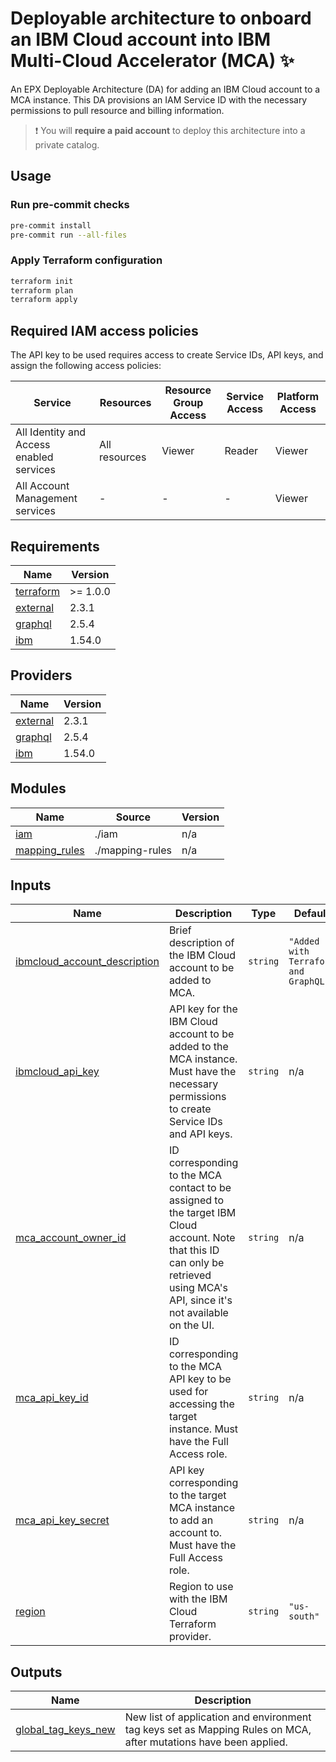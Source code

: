 # Deployable architecture to onboard an IBM Cloud account into IBM Multi-Cloud Accelerator (MCA) ✨

An EPX Deployable Architecture (DA) for adding an IBM Cloud account to a MCA instance. This DA provisions an IAM Service ID with the necessary permissions to pull resource and billing information.

> ❗ You will **require a paid account** to deploy this architecture into a private catalog.

## Usage

### Run pre-commit checks
```bash
pre-commit install
pre-commit run --all-files
```

### Apply Terraform configuration
```bash
terraform init
terraform plan
terraform apply
```

## Required IAM access policies

The API key to be used requires access to create Service IDs, API keys, and assign the following access policies:

| **Service**                              | **Resources** | **Resource Group Access** | **Service Access** | **Platform Access** |
| ---------------------------------------- | ------------- | ------------------------- | ------------------ | ------------------- |
| All Identity and Access enabled services | All resources | Viewer                    | Reader             | Viewer              | - |
| All Account Management services          | -             | -                         | -                  | Viewer              | - |

<!-- BEGIN_TF_DOCS -->
## Requirements

| Name | Version |
|------|---------|
| <a name="requirement_terraform"></a> [terraform](#requirement\_terraform) | >= 1.0.0 |
| <a name="requirement_external"></a> [external](#requirement\_external) | 2.3.1 |
| <a name="requirement_graphql"></a> [graphql](#requirement\_graphql) | 2.5.4 |
| <a name="requirement_ibm"></a> [ibm](#requirement\_ibm) | 1.54.0 |

## Providers

| Name | Version |
|------|---------|
| <a name="provider_external"></a> [external](#provider\_external) | 2.3.1 |
| <a name="provider_graphql"></a> [graphql](#provider\_graphql) | 2.5.4 |
| <a name="provider_ibm"></a> [ibm](#provider\_ibm) | 1.54.0 |

## Modules

| Name | Source | Version |
|------|--------|---------|
| <a name="module_iam"></a> [iam](#module\_iam) | ./iam | n/a |
| <a name="module_mapping_rules"></a> [mapping\_rules](#module\_mapping\_rules) | ./mapping-rules | n/a |

## Inputs

| Name | Description | Type | Default | Required |
|------|-------------|------|---------|:--------:|
| <a name="input_ibmcloud_account_description"></a> [ibmcloud\_account\_description](#input\_ibmcloud\_account\_description) | Brief description of the IBM Cloud account to be added to MCA. | `string` | `"Added with Terraform and GraphQL"` | no |
| <a name="input_ibmcloud_api_key"></a> [ibmcloud\_api\_key](#input\_ibmcloud\_api\_key) | API key for the IBM Cloud account to be added to the MCA instance. Must have the necessary permissions to create Service IDs and API keys. | `string` | n/a | yes |
| <a name="input_mca_account_owner_id"></a> [mca\_account\_owner\_id](#input\_mca\_account\_owner\_id) | ID corresponding to the MCA contact to be assigned to the target IBM Cloud account. Note that this ID can only be retrieved using MCA's API, since it's not available on the UI. | `string` | n/a | yes |
| <a name="input_mca_api_key_id"></a> [mca\_api\_key\_id](#input\_mca\_api\_key\_id) | ID corresponding to the MCA API key to be used for accessing the target instance. Must have the Full Access role. | `string` | n/a | yes |
| <a name="input_mca_api_key_secret"></a> [mca\_api\_key\_secret](#input\_mca\_api\_key\_secret) | API key corresponding to the target MCA instance to add an account to. Must have the Full Access role. | `string` | n/a | yes |
| <a name="input_region"></a> [region](#input\_region) | Region to use with the IBM Cloud Terraform provider. | `string` | `"us-south"` | no |

## Outputs

| Name | Description |
|------|-------------|
| <a name="output_global_tag_keys_new"></a> [global\_tag\_keys\_new](#output\_global\_tag\_keys\_new) | New list of application and environment tag keys set as Mapping Rules on MCA, after mutations have been applied. |
<!-- END_TF_DOCS -->
